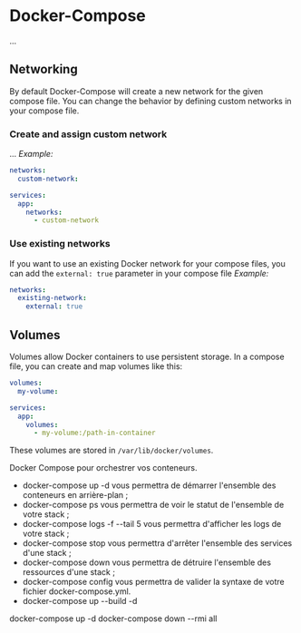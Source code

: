 # Docker-Compose
...

## Networking
By default Docker-Compose will create a new network for the given compose file. You can change the behavior by defining custom networks in your compose file.
### Create and assign custom network
...
*Example:*
```yaml
networks:
  custom-network:

services:
  app:
    networks:
      - custom-network
```
### Use existing networks
If you want to use an existing Docker network for your compose files, you can add the `external: true` parameter in your compose file
*Example:*
```yaml
networks:
  existing-network:
    external: true
```

## Volumes
Volumes allow Docker containers to use persistent storage. In a compose file, you can create and map volumes like this:
```yaml
volumes:
  my-volume:

services:
  app:
    volumes:
      - my-volume:/path-in-container
```

These volumes are stored in `/var/lib/docker/volumes`.


Docker Compose pour orchestrer vos conteneurs.

- docker-compose up -d vous permettra de démarrer l'ensemble des conteneurs en arrière-plan ;
- docker-compose ps vous permettra de voir le statut de l'ensemble de votre stack ;
- docker-compose logs -f --tail 5 vous permettra d'afficher les logs de votre stack ;
- docker-compose stop vous permettra d'arrêter l'ensemble des services d'une stack ;
- docker-compose down vous permettra de détruire l'ensemble des ressources d'une stack ;
- docker-compose config vous permettra de valider la syntaxe de votre fichier docker-compose.yml.
- docker-compose up --build -d

docker-compose up -d
docker-compose down --rmi all
